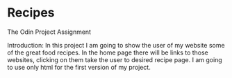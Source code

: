 # Recipes
The Odin Project Assignment

Introduction:
In this project I am going to show the user of my website some of the great food recipes.
In the home page there will be links to those websites, clicking on them take the user to desired recipe page.
I am going to use only html for the first version of my project.